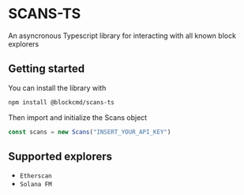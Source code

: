 # SCANS-TS
An asyncronous Typescript library for interacting with all known block explorers

## Getting started
You can install the library with
```bash
npm install @blockcmd/scans-ts
```

Then import and initialize the Scans object
```typescript
const scans = new Scans("INSERT_YOUR_API_KEY")
```

## Supported explorers
- `Etherscan`
- `Solana FM`